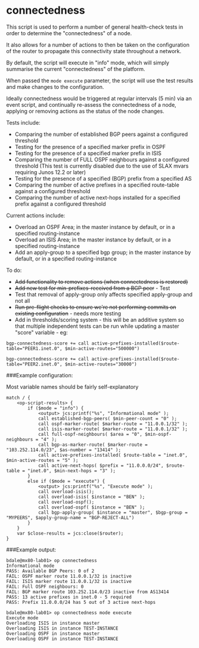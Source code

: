 # connectedness

This script is used to perform a number of general health-check tests in order to determine the "connectedness" of a node.

It also allows for a number of actions to then be taken on the configuration of the router to propagate this connectivity state throughout a network.

By default, the script will execute in "info" mode, which will simply summarise the current "connectedness" of the platform.

When passed the ```mode execute``` parameter, the script will use the test results and make changes to the configuration.

Ideally connectedness would be triggered at regular intervals (5 min) via an event script, and continually re-assess the connectedness of a node, applying or removing actions as the status of the node changes.

Tests include:

* Comparing the number of established BGP peers against a configured threshold
* Testing for the presence of a specified marker prefix in OSPF
* Testing for the presence of a specified marker prefix in ISIS
* Comparing the number of FULL OSPF neighbours against a configured threshold (This test is currently disabled due to the use of SLAX mvars requiring Junos 12.2 or later)
* Testing for the presence of a specified (BGP) prefix from a specified AS
* Comparing the number of active prefixes in a specified route-table against a configured threshold
* Comparing the number of active next-hops installed for a specified prefix against a configured threshold

Current actions include:

* Overload an OSPF Area; in the master instance by default, or in a specified routing-instance
* Overload an ISIS Area; in the master instance by default, or in a specified routing-instance
* Add an apply-group to a specified bgp group; in the master instance by default, or in a specified routing-instance

To do:

* ~~Add functionality to remove actions (when connectedness is restored)~~
* ~~Add new test for min-prefixes-received from a BGP peer~~ - Test
* Test that removal of apply-group only affects specified apply-group and not all
* ~~Run pre-flight checks to ensure we're not performing commits on existing configuration~~ - needs more testing
* Add in thresholds/scoring system - this will be an additive system so that multiple independent tests can be run while updating a master "score" variable - eg: 

```bgp-connectedness-score += call active-prefixes-installed($route-table="PEER1.inet.0", $min-active-routes="500000")```

```bgp-connectedness-score += call active-prefixes-installed($route-table="PEER2.inet.0", $min-active-routes="30000")```

###Example configuration:

Most variable names should be fairly self-explanatory

    match / {
        <op-script-results> {
            if ($mode = "info") {
                <output> jcs:printf("%s", "Informational mode" );
                call established-bgp-peers( $min-peer-count = "0" );
                call ospf-marker-route( $marker-route = "11.0.0.1/32" );
                call isis-marker-route( $marker-route = "11.0.0.1/32" );
                call full-ospf-neighbours( $area = "0", $min-ospf-neighbours = "4" );
                call bgp-as-marker-route( $marker-route = "103.252.114.0/23", $as-number = "13414" );
                call active-prefixes-installed( $route-table = "inet.0", $min-active-routes = "5" );
                call active-next-hops( $prefix = "11.0.0.0/24", $route-table = "inet.0", $min-next-hops = "3" );
            }
            else if ($mode = "execute") {
                <output> jcs:printf("%s", "Execute mode" );
                call overload-isis();
                call overload-isis( $instance = "BEN" );
                call overload-ospf();
                call overload-ospf( $instance = "BEN" );
                call bgp-apply-group( $instance = "master", $bgp-group = "MYPEERS", $apply-group-name = "BGP-REJECT-ALL")
            }
        }
        var $close-results = jcs:close($router);
    }

###Example output:

	bdale@mx80-lab01> op connectedness
	Informational mode
	PASS: Available BGP Peers: 0 of 2
	FAIL: OSPF marker route 11.0.0.1/32 is inactive
	FAIL: ISIS marker route 11.0.0.1/32 is inactive
	FAIL: Full OSPF neighbours: 0
	FAIL: BGP marker route 103.252.114.0/23 inactive from AS13414
	PASS: 13 active prefixes in inet.0 - 5 required
	PASS: Prefix 11.0.0.0/24 has 5 out of 3 active next-hops
    
    bdale@mx80-lab01> op connectedness mode execute                           
    Execute mode
    Overloading ISIS in instance master
    Overloading ISIS in instance TEST-INSTANCE
    Overloading OSPF in instance master
    Overloading OSPF in instance TEST-INSTANCE